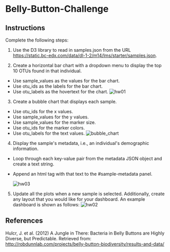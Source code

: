 # Belly-Button-Challenge

## Instructions

Complete the following steps:
1. Use the D3 library to read in samples.json from the URL https://static.bc-edx.com/data/dl-1-2/m14/lms/starter/samples.json.

2. Create a horizontal bar chart with a dropdown menu to display the top 10 OTUs found in that individual.
  - Use sample_values as the values for the bar chart.
  - Use otu_ids as the labels for the bar chart.
  - Use otu_labels as the hovertext for the chart.
    ![hw01](https://github.com/user-attachments/assets/cce5dbc2-03d1-469b-92da-495b9158f107)

3. Create a bubble chart that displays each sample.
  - Use otu_ids for the x values.
  - Use sample_values for the y values.
  - Use sample_values for the marker size.
  - Use otu_ids for the marker colors.
  - Use otu_labels for the text values.
    ![bubble_chart](https://github.com/user-attachments/assets/08cd0c6d-9f94-4b0c-ba3b-e8fea8223178)

4. Display the sample's metadata, i.e., an individual's demographic information.
  - Loop through each key-value pair from the metadata JSON object and create a text string.
  - Append an html tag with that text to the #sample-metadata panel.
    
    ![hw03](https://github.com/user-attachments/assets/f61b2208-ba16-4ae8-b423-047cd714ef05)

5. Update all the plots when a new sample is selected. Additionally, create any layout that you would like for your dashboard. An example dashboard is shown as follows:
    ![hw02](https://github.com/user-attachments/assets/7418c5c2-4bd9-412e-badb-a5ecf9abd64f)

## References

Hulcr, J. et al. (2012) A Jungle in There: Bacteria in Belly Buttons are Highly Diverse, but Predictable. Retrieved from: http://robdunnlab.com/projects/belly-button-biodiversity/results-and-data/
